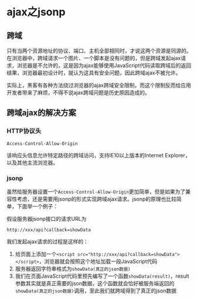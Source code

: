 # ajax之jsonp

## 跨域

只有当两个资源地址的协议、端口、主机全部相同时，才说这两个资源是同源的。在浏览器中，跨域请求一个图片、一个脚本是没有问题的，但是跨域发起ajax请求，浏览器是不允许的，这是因为ajax能够使用JavaScript代码读取跨域后的返回结果，浏览器最初设计时，就认为这具有安全问题，因此跨域ajax不被允许。

实际上，黑客有各种方法绕过浏览器的ajax跨域安全限制，而这个限制反而给应用开发者带来了麻烦，不得不说ajax跨域问题是历史原因造成的。

## 跨域ajax的解决方案

### HTTP协议头

```
Access-Control-Allow-Origin
```

该响应头信息允许特定路径的跨域访问，支持IE10以上版本的Internet Explorer，以及其他主流浏览器。

### jsonp

虽然给服务器设置一个`Access-Control-Allow-Origin`更加简单，但是如果为了兼容性考虑，还是需要用jsonp的形式实现跨域ajax请求。jsonp的原理也比较简单，下面举一个例子：

假设服务器jsonp接口的请求URL为
```
http://xxx/api?callback=showData
```

我们发起ajax请求的过程是这样的：

1. 给页面上添加一个`<script src="http://xxx/api?callback=showData"></script>`，浏览器就会按照这个地址加载一段JavaScript代码
2. 服务器返回字符串格式为`showData(真正的json数据)`
3. 我们在页面JavaScript代码里预先编写了一个函数`showData(result)`，result参数其实就是真正需要的json数据，这个函数就会恰好被服务端返回的`showData(真正的json数据)`调用，至此我们就跨域得到了真正的json数据
